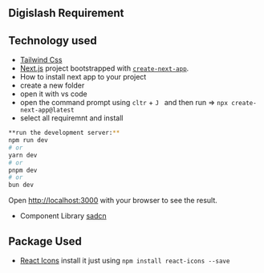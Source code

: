 
## Digislash Requirement

## Technology used
- [Tailwind Css](https://tailwindcss.com/)
- [Next.js](https://nextjs.org) project bootstrapped with [`create-next-app`](https://github.com/vercel/next.js/tree/canary/packages/create-next-app).
- How to install next app to your project
- create a new folder
- open it with vs code
- open the command prompt using
`cltr` + `J `
and then run =>
`npx create-next-app@latest`
- select all requiremnt and install
```bash
**run the development server:**
npm run dev
# or
yarn dev
# or
pnpm dev
# or
bun dev
```
Open [http://localhost:3000](http://localhost:3000) with your browser to see the result.
- Component Library [sadcn](https://ui.shadcn.com/docs/installation/next)

## Package Used
- [React Icons](https://react-icons.github.io/react-icons/) install it just using `npm install react-icons --save`
